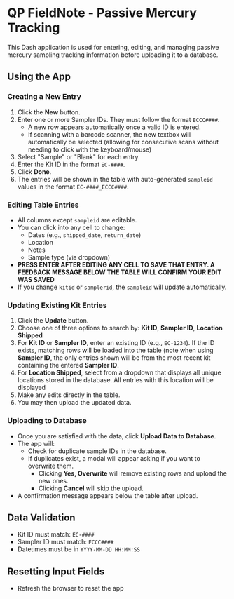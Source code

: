 # QP FieldNote - Passive Mercury Tracking

This Dash application is used for entering, editing, and managing passive mercury sampling tracking information before uploading it to a database.


## Using the App

### Creating a New Entry

1. Click the **New** button.
2. Enter one or more Sampler IDs. They must follow the format `ECCC####`.
   - A new row appears automatically once a valid ID is entered.
   - If scanning with a barcode scanner, the new textbox will automatically be selected (allowing for consecutive scans without needing to click with the keyboard/mouse)
3. Select "Sample" or "Blank" for each entry.
4. Enter the Kit ID in the format `EC-####`.
5. Click **Done**.
6. The entries will be shown in the table with auto-generated `sampleid` values in the format `EC-####_ECCC####`.

### Editing Table Entries

- All columns except `sampleid` are editable.
- You can click into any cell to change:
  - Dates (e.g., `shipped_date`, `return_date`)
  - Location
  - Notes
  - Sample type (via dropdown)
- **PRESS ENTER AFTER EDITING ANY CELL TO SAVE THAT ENTRY. A FEEDBACK MESSAGE BELOW THE TABLE WILL CONFIRM YOUR EDIT WAS SAVED**
- If you change `kitid` or `samplerid`, the `sampleid` will update automatically.

### Updating Existing Kit Entries

1. Click the **Update** button.
2. Choose one of three options to search by: **Kit ID**, **Sampler ID**, **Location Shipped**
3. For **Kit ID** or **Sampler ID**, enter an existing ID (e.g., `EC-1234`). If the ID exists, matching rows will be loaded into the table (note when using **Sampler ID**, the only entries shown will be from the most recent kit containing the entered **Sampler ID**.
4. For **Location Shipped**, select from a dropdown that displays all unique locations stored in the database. All entries with this location will be displayed
5. Make any edits directly in the table.
6. You may then upload the updated data.

### Uploading to Database

- Once you are satisfied with the data, click **Upload Data to Database**.
- The app will:
  - Check for duplicate sample IDs in the database.
  - If duplicates exist, a modal will appear asking if you want to overwrite them.
    - Clicking **Yes, Overwrite** will remove existing rows and upload the new ones.
    - Clicking **Cancel** will skip the upload.
- A confirmation message appears below the table after upload.

## Data Validation

- Kit ID must match: `EC-####`
- Sampler ID must match: `ECCC####`
- Datetimes must be in `YYYY-MM-DD HH:MM:SS`

## Resetting Input Fields

- Refresh the browser to reset the app
